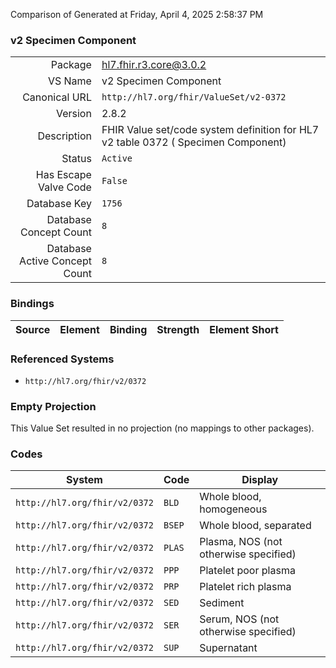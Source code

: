 Comparison of 
Generated at Friday, April 4, 2025 2:58:37 PM

### v2 Specimen Component

|      |     |
| ---: | --- |
| Package | hl7.fhir.r3.core@3.0.2 |
| VS Name | v2 Specimen Component |
| Canonical URL | `http://hl7.org/fhir/ValueSet/v2-0372` |
| Version | 2.8.2 |
| Description | FHIR Value set/code system definition for HL7 v2 table 0372 ( Specimen Component) |
| Status | `Active` |
| Has Escape Valve Code | `False` |
| Database Key | `1756` |
| Database Concept Count | `8` |
| Database Active Concept Count | `8` |
### Bindings

| Source | Element | Binding | Strength | Element Short |
| ------ | ------- | ------- | -------- | ------------- |

### Referenced Systems

* `http://hl7.org/fhir/v2/0372`
### Empty Projection

This Value Set resulted in no projection (no mappings to other packages).

### Codes

| System | Code | Display |
| ------ | ---- | ------- |
| `http://hl7.org/fhir/v2/0372` | `BLD` | Whole blood, homogeneous |
| `http://hl7.org/fhir/v2/0372` | `BSEP` | Whole blood, separated |
| `http://hl7.org/fhir/v2/0372` | `PLAS` | Plasma, NOS (not otherwise specified) |
| `http://hl7.org/fhir/v2/0372` | `PPP` | Platelet poor plasma |
| `http://hl7.org/fhir/v2/0372` | `PRP` | Platelet rich plasma |
| `http://hl7.org/fhir/v2/0372` | `SED` | Sediment |
| `http://hl7.org/fhir/v2/0372` | `SER` | Serum, NOS (not otherwise specified) |
| `http://hl7.org/fhir/v2/0372` | `SUP` | Supernatant |
